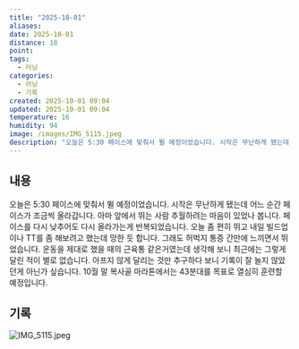 ```yaml
---
title: "2025-10-01"
aliases:
date: 2025-10-01
distance: 18
point:
tags:
  - 러닝
categories:
  - 러닝
  - 기록
created: 2025-10-01 09:04
updated: 2025-10-01 09:04
temperature: 16
humidity: 94
image: /images/IMG_5115.jpeg
description: "오늘은 5:30 페이스에 맞춰서 뛸 예정이었습니다. 시작은 무난하게 됐는데 어느 순간 페이스가 조금씩 올라갑니다. 아마 앞에서 뛰는 사람 추월하려는 마음이 있었나 봅니다. 페이스를 다시 낮추어도 다시 올라가는게 반복되었습니다. 오늘 좀 편히 뛰고 내일 빌드업이나 TT를 좀 해보려고 했는"
---
```


## 내용
오늘은 5:30 페이스에 맞춰서 뛸 예정이었습니다. 시작은 무난하게 됐는데 어느 순간 페이스가 조금씩 올라갑니다. 아마 앞에서 뛰는 사람 추월하려는 마음이 있었나 봅니다. 페이스를 다시 낮추어도 다시 올라가는게 반복되었습니다. 오늘 좀 편히 뛰고 내일 빌드업이나 TT를 좀 해보려고 했는데 망한 듯 합니다.
그래도 허벅지 통증 간만에 느끼면서 뛰었습니다. 운동을 제대로 했을 때의 근육통 같은거였는데 생각해 보니 최근에는 그렇게 달린 적이 별로 없습니다. 아프지 않게 달리는 것만 추구하다 보니 기록이 잘 늘지 않았던게 아닌가 싶습니다. 10월 말 복사골 마라톤에서는 43분대를 목표로 열심히 훈련할 예정입니다.

## 기록
![IMG_5115.jpeg](/images/IMG_5115.jpeg)

